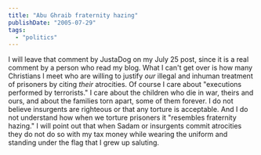 ```yaml
---
title: "Abu Ghraib fraternity hazing"
publishDate: "2005-07-29"
tags: 
  - "politics"
---
```


I will leave that comment by JustaDog on my July 25 post, since it is a real comment by a person who read my blog. What I can't get over is how many Christians I meet who are willing to justify _our_ illegal and inhuman treatment of prisoners by citing _their_ atrocities. Of course I care about "executions performed by terrorists." I care about the children who die in war, theirs and ours, and about the families torn apart, some of them forever. I do not believe insurgents are righteous or that any torture is acceptable. And I do not understand how when we torture prisoners it "resembles fraternity hazing." I will point out that when Sadam or insurgents commit atrocities they do not do so with my tax money while wearing the uniform and standing under the flag that I grew up saluting.
